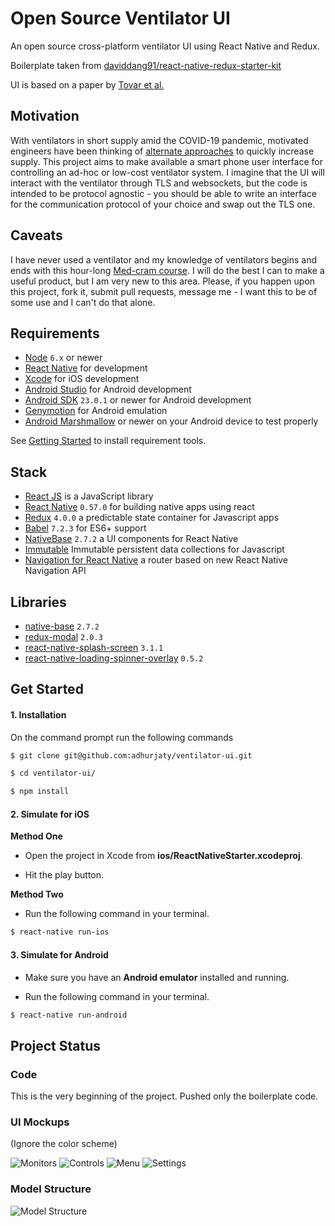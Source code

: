 # Open Source Ventilator UI

An open source cross-platform ventilator UI using React Native and Redux.

Boilerplate taken from [daviddang91/react-native-redux-starter-kit](https://github.com/daviddang91/react-native-redux-starter-kit)

UI is based on a paper by [Tovar et al.](https://www.researchgate.net/publication/21347684_The_design_of_a_user_interface_for_a_ventilator-management_advisor)

## Motivation

With ventilators in short supply amid the COVID-19 pandemic, motivated engineers have been thinking of [alternate approaches](https://ideas.4brad.com/creating-plan-reprogram-smart-cpap-machines-become-emergency-ventilators?fbclid=IwAR32C88yPHcioXnKK3fedvi-0STfUxVVvvDmxtC0DN_pLx10hQMq96Weolc) to quickly increase supply. This project aims to make available a smart phone user interface for controlling an ad-hoc or low-cost ventilator system. I imagine that the UI will interact with the ventilator through TLS and websockets, but the code is intended to be protocol agnostic - you should be able to write an interface for the communication protocol of your choice and swap out the TLS one.

## Caveats

I have never used a ventilator and my knowledge of ventilators begins and ends with this hour-long [Med-cram course](https://www.medcram.com/courses/COVID19-ventilator-mechanical-ventilation?fbclid=IwAR1pwLeSyTTVwNo6_-d1xhMUXPavGMFaVvjm6UAuMBiM2KJm_HhCdow5p9E). I will do the best I can to make a useful product, but I am very new to this area. Please, if you happen upon this project, fork it, submit pull requests, message me - I want this to be of some use and I can't do that alone.

## Requirements
- [Node](https://nodejs.org) `6.x` or newer
- [React Native](http://facebook.github.io/react-native/docs/getting-started.html) for development
- [Xcode](https://developer.apple.com/xcode/) for iOS development
- [Android Studio](https://developer.android.com/studio/index.html) for Android development
- [Android SDK](https://developer.android.com/sdk/) `23.0.1` or newer for Android development
- [Genymotion](https://www.genymotion.com/) for Android emulation
- [Android Marshmallow](https://www.android.com/versions/marshmallow-6-0/) or newer on your Android device to test properly

See [Getting Started](https://facebook.github.io/react-native/docs/getting-started.html) to install requirement tools.

## Stack
- [React JS](https://reactjs.org/) is a JavaScript library
- [React Native](https://facebook.github.io/react-native/) `0.57.0` for building native apps using react
- [Redux](https://redux.js.org) `4.0.0` a predictable state container for Javascript apps
- [Babel](http://babeljs.io/) `7.2.3` for ES6+ support
- [NativeBase](https://nativebase.io/) `2.7.2` a UI components for React Native
- [Immutable](https://facebook.github.io/immutable-js/) Immutable persistent data collections for Javascript
- [Navigation for React Native](https://reactnavigation.org/) a router based on new React Native Navigation API


## Libraries
- [native-base](https://nativebase.io/) `2.7.2`
- [redux-modal](https://github.com/yesmeck/redux-modal) `2.0.3`
- [react-native-splash-screen](https://github.com/crazycodeboy/react-native-splash-screen) `3.1.1`
- [react-native-loading-spinner-overlay](https://github.com/joinspontaneous/react-native-loading-spinner-overlay) `0.5.2`

## Get Started

#### 1. Installation

On the command prompt run the following commands

```sh
$ git clone git@github.com:adhurjaty/ventilator-ui.git

$ cd ventilator-ui/

$ npm install
```

#### 2. Simulate for iOS

**Method One**

*	Open the project in Xcode from **ios/ReactNativeStarter.xcodeproj**.

*	Hit the play button.


**Method Two**

*	Run the following command in your terminal.

```sh
$ react-native run-ios
```

#### 3. Simulate for Android

*	Make sure you have an **Android emulator** installed and running.

*	Run the following command in your terminal.

```sh
$ react-native run-android
```

## Project Status

### Code

This is the very beginning of the project. Pushed only the boilerplate code. 

### UI Mockups

(Ignore the color scheme)

![Monitors](screenshots/planning/ui_mockup_monitors.png)
![Controls](screenshots/planning/ui_mockup_controls.png)
![Menu](screenshots/planning/ui_mockup_menu.png)
![Settings](screenshots/planning/ui_mockup_settings.png)

### Model Structure

![Model Structure](screenshots/planning/model_structure.png)
